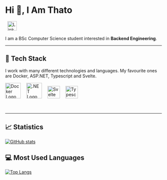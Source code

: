 
# Hi :wave:, I Am Thato

&ensp;<a href="https://www.linkedin.com/in/thato-jadezweni/"><img src="https://cdn.worldvectorlogo.com/logos/linkedin-icon-2.svg" title="Linkedin" alt="Linkedin Account" width="30"/></a> 

I am a BSc Computer Science student interested in **Backend Engineering**.

___

## :pancakes: Tech Stack

I work with many different technologies and languages. 
My favourite ones are Docker, ASP.NET, Typescript and Svelte.

<img src="https://cdn.worldvectorlogo.com/logos/docker.svg" title="Docker" alt="Docker Logo" width="50"/>&emsp;
<img src="https://cdn.worldvectorlogo.com/logos/dot-net-core-7.svg" title=".NET" alt=".NET Logo" width="50"/>&emsp;
<img src="https://cdn.worldvectorlogo.com/logos/svelte-1.svg" title="Svelte" alt="Svelte Logo" width="40"/>&emsp;
<img src="https://cdn.worldvectorlogo.com/logos/typescript.svg" title="Typescript" alt="Typescript Logo" width="40"/>&emsp;

 <br>
 
 ---
 
## 	:chart_with_upwards_trend: Statistics

[![GitHub stats](https://github-readme-stats.vercel.app/api?username=ThatoJadezweni)](https://github.com/anuraghazra/github-readme-stats)

## :computer: Most Used Languages

[![Top Langs](https://github-readme-stats.vercel.app/api/top-langs/?username=ThatoJadezweni&layout=compact)](https://github.com/anuraghazra/github-readme-stats)

